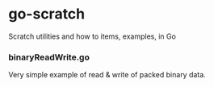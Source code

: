 # go-scratch
Scratch utilities and how to items, examples, in Go
### binaryReadWrite.go
Very simple example of read & write of packed binary data.
